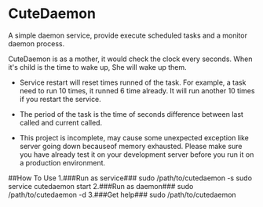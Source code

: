 CuteDaemon
==========

A simple daemon service, provide execute scheduled tasks and a monitor daemon process. 

CuteDaemon is as a mother, it would check the clock every seconds. When it's child is the time to wake up, She will wake up them.

- Service restart will reset times runned of the task. For example, a task need to run 10 times, it runned 6 time already. It
will run another 10 times if you restart the service.

- The period of the task is the time of seconds difference between last called and current called.

- This project is incomplete, may cause some unexpected exception like server going down becauseof memory exhausted. Please make
sure you have already test it on your development server before you run it on a production environment.

##How To Use
	1.###Run as service###
		sudo /path/to/cutedaemon -s
		sudo service cutedaemon start
	2.###Run as daemon###
		sudo /path/to/cutedaemon -d
	3.###Get help###
		sudo /path/to/cutedaemon

